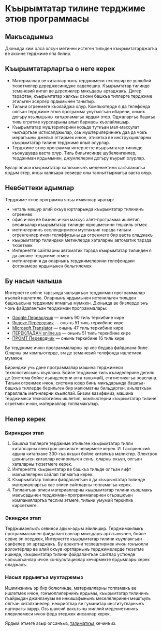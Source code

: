 # Къырымтатар тилине терджиме этюв программасы

## Макъсадымыз

Дюньяда ким олса олсун метинни истеген тильден къырымтатарджагъа ве аксине терджиме япа билир.

## Къырымтатарларгъа о неге керек

* Материаллар ве китапларнынъ терджимеси тезлешир ве услюбий тюзетмелер дереджесинедже саделешир. Къырымтатар тилинде земаневий китап ве дерсликлер микъдары артаджакъ. Дигер тарафтан, къырымтатар халкъы озюни башкъа тиллерге терджиме этильген эсерлер ярдымынен танытыр.
* Тильни огренмеге къолайджа олур. Компьютерде я да телефонда олгъан терджиме этюв программа унутылгъан ибарени, онынъ догъру язылышыны хатырламагъа ярдым этер. Оджаларгъа башкъа тиль огретме курсларыны алып бармасы къолайлашыр.
* Къырымтатар муштерилерини козьде туткъан мал-махсулат чыкъаргъан истисалджылар, озь муштерилерининъ даа да чокъ мерагъыны джельп эттирмек ичюн, этикетка ве инструкцияларны къырымтатар тилине терджиме япып олурлар.
* Терджиме этюв программа интернетте къырымтатар тилинде къонушувда васта олур. Тиль бильгисинде шубеленгенлер, терджиман ярдымынен, джумлелерни догъру къурып олурлар.

Булар эписи къырымтатар халкъынынъ медениетини сакъламагъа ярдым этер, янъы халкъара севиеде оны танныттырмагъа васта олур.

## Невбеттеки адымлар

Терджиме этюв программа янъы имкянлар яратыр:

* четэль мешур алий окъув юртларында къырымтатар тилининъ огренмек
* офис ичюн ве бизнес ичюн махсус алет-программа ишлетип, весикъалар къырымтатар тилинде юрюшмесини тешкиль этмек
* метинлернинъ сеслендирмеси мустакъил тарзда тильни огренгенлер ичюн теляффузыны да огренмеге бир васта оладжакъ
* къырымтатар тилиндеки метинлерде хаталарны автоматик тарзда тюзетмек
* Интернетте сайтларны автоматик тарзда къырымтатар тилинден я да аксине терджиме этмек
* метинлерни я да оларнынъ терджимелерини телефондаки фотокамера ярдымынен бельгилемек

## Бу насыл чалыша

Интернетте online тарзында чалышкъан терджиман программалар къолай ишлетиле. Оларнынъ ярдымынен истенильген тильден башкъасына терджиме япмагъа мумкюн. Дюньяда ве бизлерде энъ чокъ файдалангъан терджиман программалары:

  - [Google Переводчик](https://translate.google.com) — онынъ 90 тиль теркибине кире
  - [Яндекс.Переводчик](https://translate.yandex.ru) — онынъ 51 тиль теркибине кире
  - [Microsoft Translator](http://www.bing.com/translator/) — онынъ 47 тиль теркибине кире
  - [ПЕРЕКЛАДАЧ online.ua](http://pereklad.online.ua/ukr/yazyki/) — онынъ 51 тиль теркибине кире
  - [ПРОМТ Переводчик](http://www.translate.ru) — онынъ теркибине 16 тиль кире

Бу терджиме ичюн программаларны эр кес бедава файдалана биле. Оларны эм компьютерде, эм де земаневий телефонда ишлетмек мумкюн.

Биринджи учь дане программалар машина терджимеси технологиясыны къуллана. Бойле терджиме тиль къаиделерине дегиль де (система бойле къаиделерни атта танымай), статистикагъа эсаслана. Тильни огренмек ичюн, система юзер бинъ микъдарында башкъа-башкъа тиллерде берильген бир малюматны бильдирген, анълаткъан параллель метинлерни къыяслай. Бизим вазифемиз, машина терджимеси технологияны ишлетип, компьютерни къырымтатар тилине огретмек ичюн, материаллар топламакътыр.

## Нелер керек

### Биринджи этап

1. Башкъа тиллерге терджиме этильген къырымтатар тилли китапларны электрон шекильге чевирмеге керек. И. Гаспринский адына китапхане 330-гъа якъын бойле китапкъа маликтир. Электрон шекильген китаплар кечирильген сонъ, оларны окъуп, олгъан хаталарны тюзетмеге керек.
2. Интернетте къырымтатар ве башкъа тильде олгъан яифт макъалелерни сайлап тапмагъа керек.
3. Къырымтатар тилини файдалангъан я да къырымтатар тилинде материалларгъа хас эписи сайтларны топламагъа керек.
4. Топлангъан эписи материалларны къырымтатар тилини къошмакъ макъсадынен терджиман-программаларнен огърашкъан компанияларгъа теслим этмеге, тильни умумий теркипке кирсетмеге.

### Экинджи этап

Терджиманлыкъ севиеси адым-адым эйилишир. Терджиманлыкъ программасынен файдалангъанлар микъдары арткъанынен, бойле севие эп оседжек, Интернетте къырымтатар тилини къуллангъан саифелер эп артаджакъ. Бу арекетни тезлештирмек ичюн гонъюлли волонтёрлар ве алий окъув юртларнынъ терджимелерде тюзетме ишинде, къырымтатар тилини файдалангъан сайтлар устюнде чалышкъанлар ичюн консультациялар кечирмекте ярдымлары керек оладжакъ.

### Насыл ярдымгъа мухтаджмыз

Ишимизнинъ эр бир болюгинде, материалларны топламакъ ве ишлетмек ичюн, гонъюллилернинъ ярдымы, къырымтатар тилининъ гъайрыдан джанланувы ве инкишафынынъ меселелеринен мешгъуль олгъан китапханелер, нешриятлар ве гуманитар институтларнынъ иштирагы зарур. Озь шахсий вакътыны миллий медениетининъ илерилемеси ичюн феда этеджек инсанлар керек.

Ярдым этмеге азыр олсанъыз, [талиматкъа](CONTRIBUTING.md) кечинъиз.
